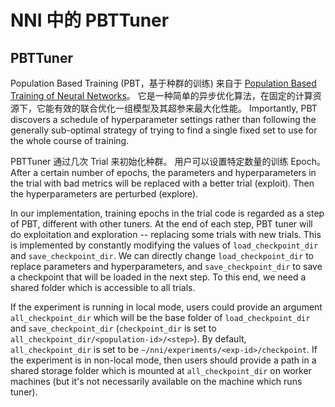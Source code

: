 NNI 中的 PBTTuner
===

## PBTTuner

Population Based Training (PBT，基于种群的训练) 来自于 [Population Based Training of Neural Networks](https://arxiv.org/abs/1711.09846v1)。 它是一种简单的异步优化算法，在固定的计算资源下，它能有效的联合优化一组模型及其超参来最大化性能。 Importantly, PBT discovers a schedule of hyperparameter settings rather than following the generally sub-optimal strategy of trying to find a single fixed set to use for the whole course of training.

PBTTuner 通过几次 Trial 来初始化种群。 用户可以设置特定数量的训练 Epoch。 After a certain number of epochs, the parameters and hyperparameters in the trial with bad metrics will be replaced with a better trial (exploit). Then the hyperparameters are perturbed (explore).

In our implementation, training epochs in the trial code is regarded as a step of PBT, different with other tuners. At the end of each step, PBT tuner will do exploitation and exploration -- replacing some trials with new trials. This is implemented by constantly modifying the values of `load_checkpoint_dir` and `save_checkpoint_dir`. We can directly change `load_checkpoint_dir` to replace parameters and hyperparameters, and `save_checkpoint_dir` to save a checkpoint that will be loaded in the next step. To this end, we need a shared folder which is accessible to all trials.

If the experiment is running in local mode, users could provide an argument `all_checkpoint_dir` which will be the base folder of `load_checkpoint_dir` and `save_checkpoint_dir` (`checkpoint_dir` is set to `all_checkpoint_dir/<population-id>/<step>`). By default, `all_checkpoint_dir` is set to be `~/nni/experiments/<exp-id>/checkpoint`. If the experiment is in non-local mode, then users should provide a path in a shared storage folder which is mounted at `all_checkpoint_dir` on worker machines (but it's not necessarily available on the machine which runs tuner).

